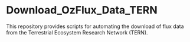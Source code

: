 # Download_OzFlux_Data_TERN
This repository provides scripts for automating the download of flux data from the Terrestrial Ecosystem Research Network (TERN).
